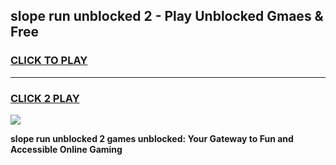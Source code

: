 
## slope run unblocked 2 - Play Unblocked Gmaes & Free
<h3>
<a href="https://news.freeplayer.one?title=slope_run_unblocked_2&ref=16F">CLICK TO PLAY</a></h3>
<hr>

<h3>
<a href="https://news.freeplayer.one?title=slope_run_unblocked_2&ref=16F">CLICK 2 PLAY</a>
  
</h3>

<a href="https://news.freeplayer.one?title=slope_run_unblocked_2&ref=16F/"><img src="https://clearcache.store/games.png"></a>


**slope run unblocked 2 games unblocked: Your Gateway to Fun and Accessible Online Gaming**
